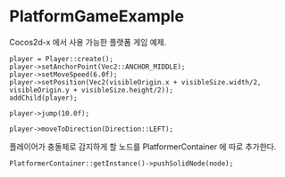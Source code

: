 # PlatformGameExample

Cocos2d-x 에서 사용 가능한 플랫폼 게임 예제.

<pre><code>player = Player::create();
player->setAnchorPoint(Vec2::ANCHOR_MIDDLE);
player->setMoveSpeed(6.0f);
player->setPosition(Vec2(visibleOrigin.x + visibleSize.width/2, visibleOrigin.y + visibleSize.height/2));
addChild(player);
</code></pre>

<pre><code>player->jump(10.0f);</code></pre>
<pre><code>player->moveToDirection(Direction::LEFT);</code></pre>


플레이어가 충돌체로 감지하게 할 노드를 PlatformerContainer 에 따로 추가한다.
<pre><code>PlatformerContainer::getInstance()->pushSolidNode(node);</code></pre>
